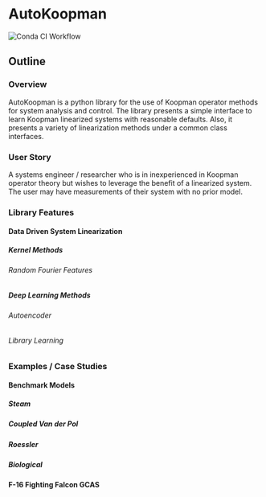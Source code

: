 # AutoKoopman

![Conda CI Workflow](https://github.com/EthanJamesLew/AutoKoopman/actions/workflows/python-package-conda.yml/badge.svg)

## Outline

### Overview
AutoKoopman is a python library for the use of Koopman operator methods for system analysis and control. The library presents a simple
interface to learn Koopman linearized systems with reasonable defaults. Also, it presents a variety of linearization methods under a 
common class interfaces.

### User Story
A systems engineer / researcher who is in inexperienced in Koopman operator theory but wishes to leverage the benefit of a linearized system. The user may
have measurements of their system with no prior model.

### Library Features

#### Data Driven System Linearization

##### Kernel Methods

###### Random Fourier Features

##### Deep Learning Methods

###### Autoencoder

###### Library Learning

### Examples / Case Studies

#### Benchmark Models

##### Steam

##### Coupled Van der Pol

##### Roessler

##### Biological

#### F-16 Fighting Falcon GCAS

